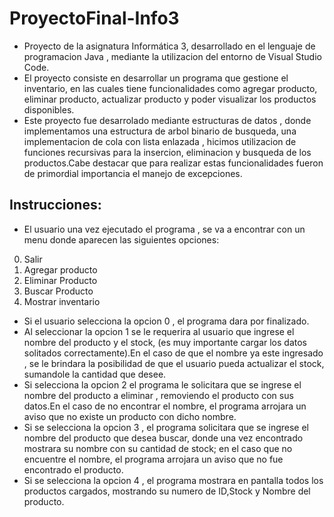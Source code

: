 # ProyectoFinal-Info3

- Proyecto de la asignatura Informática 3, desarrollado en el lenguaje de programacion Java , mediante la utilizacion del entorno de Visual Studio Code.
- El proyecto consiste en desarrollar un programa que gestione el inventario, en las cuales tiene funcionalidades como agregar producto, eliminar producto, actualizar producto y poder visualizar los productos disponibles.
- Este proyecto fue desarrolado mediante estructuras de datos , donde implementamos una estructura de arbol binario de busqueda, una implementacion de cola con lista enlazada , hicimos utilizacion de funciones recursivas para la insercion, eliminacion y busqueda de los productos.Cabe destacar que para realizar estas funcionalidades fueron de primordial importancia el manejo de excepciones.

## Instrucciones: 
- El usuario una vez ejecutado el programa , se va a encontrar con un menu donde aparecen las siguientes opciones:
0. Salir
1. Agregar producto
2. Eliminar Producto
3. Buscar Producto
4. Mostrar inventario
- Si el usuario selecciona la opcion 0 , el programa dara por finalizado.
- Al seleccionar la opcion 1 se le requerira al usuario que ingrese el nombre del producto y el stock, (es muy importante cargar los datos solitados correctamente).En el caso de que el nombre ya este ingresado , se le brindara la posibilidad de que el usuario pueda actualizar el stock, sumandole la cantidad que desee.
- Si selecciona la opcion 2 el programa le solicitara que se ingrese el nombre del producto a eliminar , removiendo el producto con sus datos.En el caso de no encontrar el nombre, el programa arrojara un aviso que no existe un producto con dicho nombre.
- Si se selecciona la opcion 3 , el programa solicitara que se ingrese el nombre del producto que desea buscar, donde una vez encontrado mostrara su nombre con su cantidad de stock; en el caso que no encuentre el nombre, el programa arrojara un aviso que no fue encontrado el producto.
- Si se selecciona la opcion 4 , el programa mostrara en pantalla todos los productos cargados, mostrando su numero de ID,Stock y Nombre del producto.
